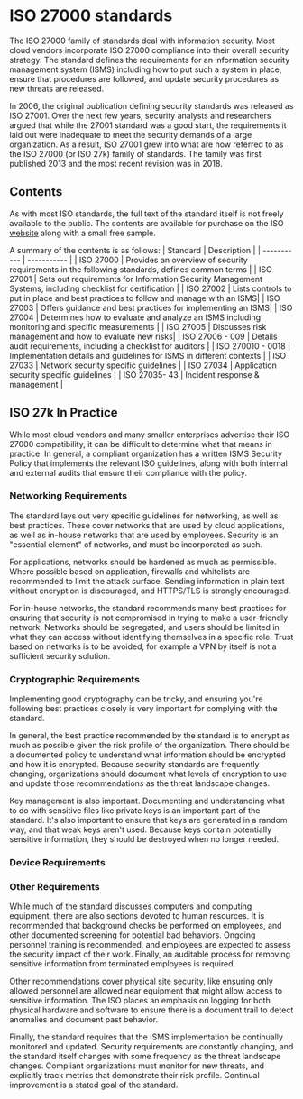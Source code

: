 # ISO 27000 standards
The ISO 27000 family of standards deal with information security. Most cloud vendors incorporate ISO 27000 compliance into their overall security strategy. The standard defines the requirements for an information security management system (ISMS) including how to put such a system in place, ensure that procedures are followed, and update security procedures as new threats are released. 

In 2006, the original publication defining security standards was released as ISO 27001. Over the next few years, security analysts and researchers argued that while the 27001 standard was a good start, the requirements it laid out were inadequate to meet the security demands of a large organization. As a result, ISO 27001 grew into what are now referred to as the ISO 27000 (or ISO 27k) family of standards. The family was first published 2013 and the most recent revision was in 2018. 

## Contents
As with most ISO standards, the full text of the standard itself is not freely available to the public. The contents are available for purchase on the ISO [website](https://www.iso.org/obp/ui/#iso:std:iso-iec:27001:ed-2:v1:en) along with a small free sample.

A summary of the contents is as follows:
| Standard      | Description |
| ----------- | ----------- |
| ISO 27000      | Provides an overview of security requirements in the following standards, defines common terms       |
| ISO 27001   | Sets out requirements for Information Security Management Systems, including checklist for certification        |
| ISO 27002   | Lists controls to put in place and best practices to follow and manage with an ISMS|
| ISO 27003   | Offers guidance and best practices for implementing an ISMS|
| ISO 27004   | Determines how to evaluate and analyze an ISMS including monitoring and specific measurements |
| ISO 27005   | Discusses risk management and how to evaluate new risks|
| ISO 27006 - 009  | Details audit requirements, including a checklist for auditors        |
| ISO 270010 - 0018   | Implementation details and guidelines for ISMS in different contexts       |
| ISO 27033   | Network security specific guidelines        |
| ISO 27034   | Application security specific guidelines        |
| ISO 27035- 43   | Incident response & management        |

## ISO 27k In Practice
While most cloud vendors and many smaller enterprises advertise their ISO 27000 compatibility, it can be difficult to determine what that means in practice. In general, a compliant organization has a written ISMS Security Policy that implements the relevant ISO guidelines, along with both internal and external audits that ensure their compliance with the policy.

### Networking Requirements
The standard lays out very specific guidelines for networking, as well as best practices. These cover networks that are used by cloud applications, as well as in-house networks that are used by employees. Security is an "essential element" of networks, and must be incorporated as such.

For applications, networks should be hardened as much as permissible. Where possible based on application, firewalls and whitelists are recommended to limit the attack surface. Sending information in plain text without encryption is discouraged, and HTTPS/TLS is strongly encouraged.

For in-house networks, the standard recommends many best practices for ensuring that security is not compromised in trying to make a user-friendly network. Networks should be segregated, and users should be limited in what they can access without identifying themselves in a specific role. Trust based on networks is to be avoided, for example a VPN by itself is not a sufficient security solution.

### Cryptographic Requirements
Implementing good cryptography can be tricky, and ensuring you're following best practices closely is very important for complying with the standard.

In general, the best practice recommended by the standard is to encrypt as much as possible given the risk profile of the organization. There should be a documented policy to understand what information should be encrypted and how it is encrypted. Because security standards are frequently changing, organizations should document what levels of encryption to use and update those recommendations as the threat landscape changes.

Key management is also important. Documenting and understanding what to do with sensitive files like private keys is an important part of the standard. It's also important to ensure that keys are generated in a random way, and that weak keys aren't used. Because keys contain potentially sensitive information, they should be destroyed when no longer needed.

### Device Requirements


### Other Requirements
While much of the standard discusses computers and computing equipment, there are also sections devoted to human resources. It is recommended that background checks be performed on employees, and other documented screening for potential bad behaviors. Ongoing personnel training is recommended, and employees are expected to assess the security impact of their work. Finally, an auditable process for removing sensitive information from terminated employees is required.

Other recommendations cover physical site security, like ensuring only allowed personnel are allowed near equipment that might allow access to sensitive information. The ISO places an emphasis on logging for both physical hardware and software to ensure there is a document trail to detect anomalies and document past behavior.


Finally, the standard requires that the ISMS implementation be continually monitored and updated. Security requirements are constantly changing, and the standard itself changes with some frequency as the threat landscape changes. Compliant organizations must monitor for new threats, and explicitly track metrics that demonstrate their risk profile. Continual improvement is a stated goal of the standard.

